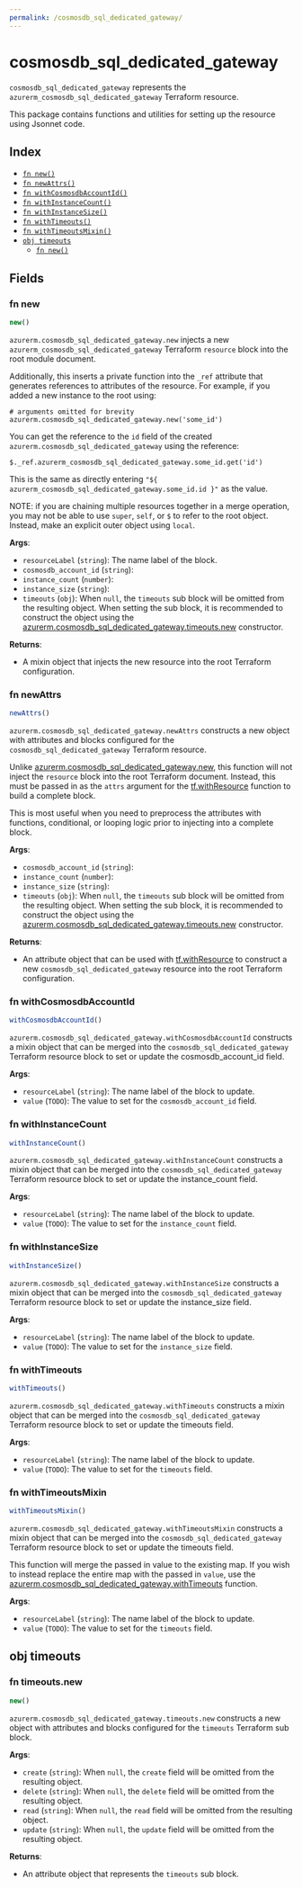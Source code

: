 ```yaml
---
permalink: /cosmosdb_sql_dedicated_gateway/
---
```


# cosmosdb_sql_dedicated_gateway

`cosmosdb_sql_dedicated_gateway` represents the `azurerm_cosmosdb_sql_dedicated_gateway` Terraform resource.



This package contains functions and utilities for setting up the resource using Jsonnet code.


## Index

* [`fn new()`](#fn-new)
* [`fn newAttrs()`](#fn-newattrs)
* [`fn withCosmosdbAccountId()`](#fn-withcosmosdbaccountid)
* [`fn withInstanceCount()`](#fn-withinstancecount)
* [`fn withInstanceSize()`](#fn-withinstancesize)
* [`fn withTimeouts()`](#fn-withtimeouts)
* [`fn withTimeoutsMixin()`](#fn-withtimeoutsmixin)
* [`obj timeouts`](#obj-timeouts)
  * [`fn new()`](#fn-timeoutsnew)

## Fields

### fn new

```ts
new()
```


`azurerm.cosmosdb_sql_dedicated_gateway.new` injects a new `azurerm_cosmosdb_sql_dedicated_gateway` Terraform `resource`
block into the root module document.

Additionally, this inserts a private function into the `_ref` attribute that generates references to attributes of the
resource. For example, if you added a new instance to the root using:

    # arguments omitted for brevity
    azurerm.cosmosdb_sql_dedicated_gateway.new('some_id')

You can get the reference to the `id` field of the created `azurerm.cosmosdb_sql_dedicated_gateway` using the reference:

    $._ref.azurerm_cosmosdb_sql_dedicated_gateway.some_id.get('id')

This is the same as directly entering `"${ azurerm_cosmosdb_sql_dedicated_gateway.some_id.id }"` as the value.

NOTE: if you are chaining multiple resources together in a merge operation, you may not be able to use `super`, `self`,
or `$` to refer to the root object. Instead, make an explicit outer object using `local`.

**Args**:
  - `resourceLabel` (`string`): The name label of the block.
  - `cosmosdb_account_id` (`string`): 
  - `instance_count` (`number`): 
  - `instance_size` (`string`): 
  - `timeouts` (`obj`):  When `null`, the `timeouts` sub block will be omitted from the resulting object. When setting the sub block, it is recommended to construct the object using the [azurerm.cosmosdb_sql_dedicated_gateway.timeouts.new](#fn-cosmosdbsqldedicatedgatewaytimeoutsnew) constructor.

**Returns**:
- A mixin object that injects the new resource into the root Terraform configuration.


### fn newAttrs

```ts
newAttrs()
```


`azurerm.cosmosdb_sql_dedicated_gateway.newAttrs` constructs a new object with attributes and blocks configured for the `cosmosdb_sql_dedicated_gateway`
Terraform resource.

Unlike [azurerm.cosmosdb_sql_dedicated_gateway.new](#fn-cosmosdbsqldedicatedgatewaynew), this function will not inject the `resource`
block into the root Terraform document. Instead, this must be passed in as the `attrs` argument for the
[tf.withResource](https://github.com/tf-libsonnet/core/tree/main/docs#fn-withresource) function to build a complete block.

This is most useful when you need to preprocess the attributes with functions, conditional, or looping logic prior to
injecting into a complete block.

**Args**:
  - `cosmosdb_account_id` (`string`): 
  - `instance_count` (`number`): 
  - `instance_size` (`string`): 
  - `timeouts` (`obj`):  When `null`, the `timeouts` sub block will be omitted from the resulting object. When setting the sub block, it is recommended to construct the object using the [azurerm.cosmosdb_sql_dedicated_gateway.timeouts.new](#fn-cosmosdbsqldedicatedgatewaytimeoutsnew) constructor.

**Returns**:
  - An attribute object that can be used with [tf.withResource](https://github.com/tf-libsonnet/core/tree/main/docs#fn-withresource) to construct a new `cosmosdb_sql_dedicated_gateway` resource into the root Terraform configuration.


### fn withCosmosdbAccountId

```ts
withCosmosdbAccountId()
```

`azurerm.cosmosdb_sql_dedicated_gateway.withCosmosdbAccountId` constructs a mixin object that can be merged into the `cosmosdb_sql_dedicated_gateway`
Terraform resource block to set or update the cosmosdb_account_id field.



**Args**:
  - `resourceLabel` (`string`): The name label of the block to update.
  - `value` (`TODO`): The value to set for the `cosmosdb_account_id` field.


### fn withInstanceCount

```ts
withInstanceCount()
```

`azurerm.cosmosdb_sql_dedicated_gateway.withInstanceCount` constructs a mixin object that can be merged into the `cosmosdb_sql_dedicated_gateway`
Terraform resource block to set or update the instance_count field.



**Args**:
  - `resourceLabel` (`string`): The name label of the block to update.
  - `value` (`TODO`): The value to set for the `instance_count` field.


### fn withInstanceSize

```ts
withInstanceSize()
```

`azurerm.cosmosdb_sql_dedicated_gateway.withInstanceSize` constructs a mixin object that can be merged into the `cosmosdb_sql_dedicated_gateway`
Terraform resource block to set or update the instance_size field.



**Args**:
  - `resourceLabel` (`string`): The name label of the block to update.
  - `value` (`TODO`): The value to set for the `instance_size` field.


### fn withTimeouts

```ts
withTimeouts()
```

`azurerm.cosmosdb_sql_dedicated_gateway.withTimeouts` constructs a mixin object that can be merged into the `cosmosdb_sql_dedicated_gateway`
Terraform resource block to set or update the timeouts field.



**Args**:
  - `resourceLabel` (`string`): The name label of the block to update.
  - `value` (`TODO`): The value to set for the `timeouts` field.


### fn withTimeoutsMixin

```ts
withTimeoutsMixin()
```

`azurerm.cosmosdb_sql_dedicated_gateway.withTimeoutsMixin` constructs a mixin object that can be merged into the `cosmosdb_sql_dedicated_gateway`
Terraform resource block to set or update the timeouts field.

This function will merge the passed in value to the existing map. If you wish
to instead replace the entire map with the passed in `value`, use the [azurerm.cosmosdb_sql_dedicated_gateway.withTimeouts](TODO)
function.


**Args**:
  - `resourceLabel` (`string`): The name label of the block to update.
  - `value` (`TODO`): The value to set for the `timeouts` field.


## obj timeouts



### fn timeouts.new

```ts
new()
```


`azurerm.cosmosdb_sql_dedicated_gateway.timeouts.new` constructs a new object with attributes and blocks configured for the `timeouts`
Terraform sub block.



**Args**:
  - `create` (`string`):  When `null`, the `create` field will be omitted from the resulting object.
  - `delete` (`string`):  When `null`, the `delete` field will be omitted from the resulting object.
  - `read` (`string`):  When `null`, the `read` field will be omitted from the resulting object.
  - `update` (`string`):  When `null`, the `update` field will be omitted from the resulting object.

**Returns**:
  - An attribute object that represents the `timeouts` sub block.
